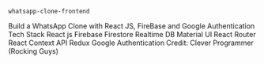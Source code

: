 `whatsapp-clone-frontend`

Build a WhatsApp Clone with React JS, FireBase and Google Authentication
Tech Stack
React js
Firebase Firestore Realtime DB
Material UI
React Router
React Context API
Redux
Google Authentication
Credit: Clever Programmer (Rocking Guys)
